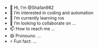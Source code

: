 - 👋 Hi, I’m @Shafan982
- 👀 I’m interested in coding and automation
- 🌱 I’m currently learning ros
- 💞️ I’m looking to collaborate on ...
- 📫 How to reach me ...
- 😄 Pronouns: ...
- ⚡ Fun fact: ...

<!---
Shafan982/Shafan982 is a ✨ special ✨ repository because its `README.md` (this file) appears on your GitHub profile.
You can click the Preview link to take a look at your changes.
--->
